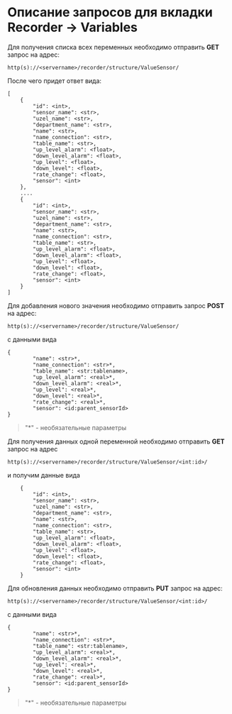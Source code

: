 # Описание запросов для вкладки Recorder -> Variables  

Для получения списка всех переменных необходимо отправить **GET** запрос на адрес:
```
http(s)://<servername>/recorder/structure/ValueSensor/
```
  
После чего придет ответ вида:  
  
```
[
    {
        "id": <int>,
        "sensor_name": <str>,
        "uzel_name": <str>,
        "department_name": <str>,
        "name": <str>,
        "name_connection": <str>,
        "table_name": <str>,
        "up_level_alarm": <float>,
        "down_level_alarm": <float>,
        "up_level": <float>,
        "down_level": <float>,
        "rate_change": <float>,
        "sensor": <int>
    },
    ....
    {
        "id": <int>,
        "sensor_name": <str>,
        "uzel_name": <str>,
        "department_name": <str>,
        "name": <str>,
        "name_connection": <str>,
        "table_name": <str>,
        "up_level_alarm": <float>,
        "down_level_alarm": <float>,
        "up_level": <float>,
        "down_level": <float>,
        "rate_change": <float>,
        "sensor": <int>
    }
]
```

Для добавления нового значения необходимо отправить запрос **POST** на адрес:

```
http(s)://<servername>/recorder/structure/ValueSensor/
```
с данными вида

```
{
        "name": <str>*,
        "name_connection": <str>*,
        "table_name": <str:tablename>,
        "up_level_alarm": <real>*,
        "down_level_alarm": <real>*,
        "up_level": <real>*,
        "down_level": <real>*,
        "rate_change": <real>*,
        "sensor": <id:parent_sensorId>
}
```
>  "*" \- необязательные параметры  
  
Для получения данных одной переменной необходимо отправить **GET** запрос на адрес
```
http(s)://<servername>/recorder/structure/ValueSensor/<int:id>/
```

и получим данные вида 

```
    {
        "id": <int>,
        "sensor_name": <str>,
        "uzel_name": <str>,
        "department_name": <str>,
        "name": <str>,
        "name_connection": <str>,
        "table_name": <str>,
        "up_level_alarm": <float>,
        "down_level_alarm": <float>,
        "up_level": <float>,
        "down_level": <float>,
        "rate_change": <float>,
        "sensor": <int>
    }

```

Для обновления данных необходимо отправить **PUT** запрос на адрес:  
```
http(s)://<servername>/recorder/structure/ValueSensor/<int:id>/
```
с данными вида

```
{
        "name": <str>*,
        "name_connection": <str>*,
        "table_name": <str:tablename>,
        "up_level_alarm": <real>*,
        "down_level_alarm": <real>*,
        "up_level": <real>*,
        "down_level": <real>*,
        "rate_change": <real>*,
        "sensor": <id:parent_sensorId>
}
```
>  "*" \- необязательные параметры  
